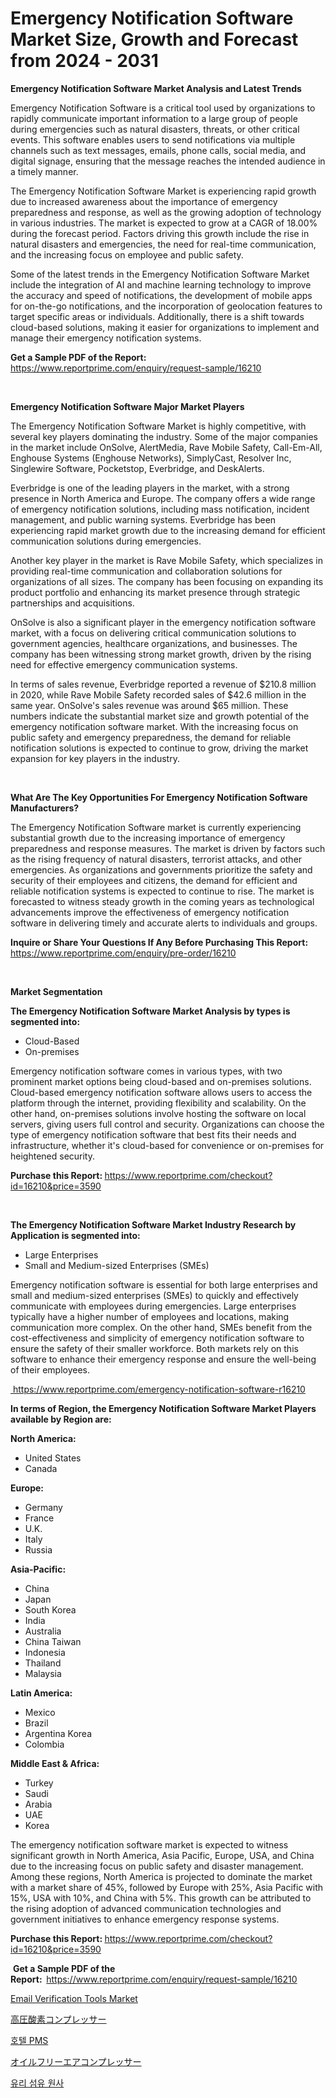 <p><h1>Emergency Notification Software Market Size, Growth and Forecast from 2024 - 2031</h1></p><p><strong>Emergency Notification Software Market Analysis and Latest Trends</strong></p>
<p><p>Emergency Notification Software is a critical tool used by organizations to rapidly communicate important information to a large group of people during emergencies such as natural disasters, threats, or other critical events. This software enables users to send notifications via multiple channels such as text messages, emails, phone calls, social media, and digital signage, ensuring that the message reaches the intended audience in a timely manner.</p><p>The Emergency Notification Software Market is experiencing rapid growth due to increased awareness about the importance of emergency preparedness and response, as well as the growing adoption of technology in various industries. The market is expected to grow at a CAGR of 18.00% during the forecast period. Factors driving this growth include the rise in natural disasters and emergencies, the need for real-time communication, and the increasing focus on employee and public safety.</p><p>Some of the latest trends in the Emergency Notification Software Market include the integration of AI and machine learning technology to improve the accuracy and speed of notifications, the development of mobile apps for on-the-go notifications, and the incorporation of geolocation features to target specific areas or individuals. Additionally, there is a shift towards cloud-based solutions, making it easier for organizations to implement and manage their emergency notification systems.</p></p>
<p><strong>Get a Sample PDF of the Report:&nbsp;</strong> <a href="https://www.reportprime.com/enquiry/request-sample/16210">https://www.reportprime.com/enquiry/request-sample/16210</a></p>
<p>&nbsp;</p>
<p><strong>Emergency Notification Software Major Market Players</strong></p>
<p><p>The Emergency Notification Software Market is highly competitive, with several key players dominating the industry. Some of the major companies in the market include OnSolve, AlertMedia, Rave Mobile Safety, Call-Em-All, Enghouse Systems (Enghouse Networks), SimplyCast, Resolver Inc, Singlewire Software, Pocketstop, Everbridge, and DeskAlerts.</p><p>Everbridge is one of the leading players in the market, with a strong presence in North America and Europe. The company offers a wide range of emergency notification solutions, including mass notification, incident management, and public warning systems. Everbridge has been experiencing rapid market growth due to the increasing demand for efficient communication solutions during emergencies.</p><p>Another key player in the market is Rave Mobile Safety, which specializes in providing real-time communication and collaboration solutions for organizations of all sizes. The company has been focusing on expanding its product portfolio and enhancing its market presence through strategic partnerships and acquisitions.</p><p>OnSolve is also a significant player in the emergency notification software market, with a focus on delivering critical communication solutions to government agencies, healthcare organizations, and businesses. The company has been witnessing strong market growth, driven by the rising need for effective emergency communication systems.</p><p>In terms of sales revenue, Everbridge reported a revenue of $210.8 million in 2020, while Rave Mobile Safety recorded sales of $42.6 million in the same year. OnSolve's sales revenue was around $65 million. These numbers indicate the substantial market size and growth potential of the emergency notification software market. With the increasing focus on public safety and emergency preparedness, the demand for reliable notification solutions is expected to continue to grow, driving the market expansion for key players in the industry.</p></p>
<p>&nbsp;</p>
<p><strong>What Are The Key Opportunities For Emergency Notification Software Manufacturers?</strong></p>
<p><p>The Emergency Notification Software market is currently experiencing substantial growth due to the increasing importance of emergency preparedness and response measures. The market is driven by factors such as the rising frequency of natural disasters, terrorist attacks, and other emergencies. As organizations and governments prioritize the safety and security of their employees and citizens, the demand for efficient and reliable notification systems is expected to continue to rise. The market is forecasted to witness steady growth in the coming years as technological advancements improve the effectiveness of emergency notification software in delivering timely and accurate alerts to individuals and groups.</p></p>
<p><strong>Inquire or Share Your Questions If Any Before Purchasing This Report:</strong> <a href="https://www.reportprime.com/enquiry/pre-order/16210">https://www.reportprime.com/enquiry/pre-order/16210</a></p>
<p>&nbsp;</p>
<p><strong>Market Segmentation</strong></p>
<p><strong>The Emergency Notification Software Market Analysis by types is segmented into:</strong></p>
<p><ul><li>Cloud-Based</li><li>On-premises</li></ul></p>
<p><p>Emergency notification software comes in various types, with two prominent market options being cloud-based and on-premises solutions. Cloud-based emergency notification software allows users to access the platform through the internet, providing flexibility and scalability. On the other hand, on-premises solutions involve hosting the software on local servers, giving users full control and security. Organizations can choose the type of emergency notification software that best fits their needs and infrastructure, whether it's cloud-based for convenience or on-premises for heightened security.</p></p>
<p><strong>Purchase this Report:&nbsp;</strong><a href="https://www.reportprime.com/checkout?id=16210&price=3590">https://www.reportprime.com/checkout?id=16210&price=3590</a></p>
<p>&nbsp;</p>
<p><strong>The Emergency Notification Software Market Industry Research by Application is segmented into:</strong></p>
<p><ul><li>Large Enterprises</li><li>Small and Medium-sized Enterprises (SMEs)</li></ul></p>
<p><p>Emergency notification software is essential for both large enterprises and small and medium-sized enterprises (SMEs) to quickly and effectively communicate with employees during emergencies. Large enterprises typically have a higher number of employees and locations, making communication more complex. On the other hand, SMEs benefit from the cost-effectiveness and simplicity of emergency notification software to ensure the safety of their smaller workforce. Both markets rely on this software to enhance their emergency response and ensure the well-being of their employees.</p></p>
<p><a href="https://www.reportprime.com/emergency-notification-software-r16210">&nbsp;https://www.reportprime.com/emergency-notification-software-r16210</a></p>
<p><strong>In terms of Region, the Emergency Notification Software Market Players available by Region are:</strong></p>
<p>
    <p> <strong> North America: </strong>
        <ul>
            <li>United States</li>
            <li>Canada</li>
        </ul>
        </p> 
    <p> <strong> Europe: </strong>
        <ul>
            <li>Germany</li>
            <li>France</li>
            <li>U.K.</li>
            <li>Italy</li>
            <li>Russia</li>
        </ul>
        </p> 
    <p> <strong> Asia-Pacific: </strong>
        <ul>
            <li>China</li>
            <li>Japan</li>
            <li>South Korea</li>
            <li>India</li>
            <li>Australia</li>
            <li>China Taiwan</li>
            <li>Indonesia</li>
            <li>Thailand</li>
            <li>Malaysia</li>
        </ul>
        </p> 
    <p> <strong> Latin America: </strong>
        <ul>
            <li>Mexico</li>
            <li>Brazil</li>
            <li>Argentina Korea</li>
            <li>Colombia</li>
        </ul>
        </p> 
    <p> <strong> Middle East & Africa: </strong>
        <ul>
            <li>Turkey</li>
            <li>Saudi</li>
            <li>Arabia</li>
            <li>UAE</li>
            <li>Korea</li>
        </ul>
    </p>
    </p>
<p><p>The emergency notification software market is expected to witness significant growth in North America, Asia Pacific, Europe, USA, and China due to the increasing focus on public safety and disaster management. Among these regions, North America is projected to dominate the market with a market share of 45%, followed by Europe with 25%, Asia Pacific with 15%, USA with 10%, and China with 5%. This growth can be attributed to the rising adoption of advanced communication technologies and government initiatives to enhance emergency response systems.</p></p>
<p><strong>Purchase this Report: </strong><a href="https://www.reportprime.com/checkout?id=16210&price=3590">https://www.reportprime.com/checkout?id=16210&price=3590</a></p>
<p>&nbsp;<strong>Get a Sample PDF of the Report:&nbsp;&nbsp;</strong><a href="https://www.reportprime.com/enquiry/request-sample/16210">https://www.reportprime.com/enquiry/request-sample/16210</a></p>
<p><strong></strong></p>
<p><p><a href="https://github.com/Whitneyboyettebo9kiw7yr13/Market-Research-Report-List-2/blob/main/email-verification-tools-market.md">Email Verification Tools Market</a></p><p><a href="https://github.com/oqxogxyvqe90775/Market-Research-Report-List-1/blob/main/548665026131.md">高圧酸素コンプレッサー</a></p><p><a href="https://github.com/trmesnao7959541/Market-Research-Report-List-1/blob/main/756768237522.md">호텔 PMS</a></p><p><a href="https://github.com/oqxogxyvqe90775/Market-Research-Report-List-1/blob/main/847152226132.md">オイルフリーエアコンプレッサー</a></p><p><a href="https://github.com/sammyUltyylrich9067856/Market-Research-Report-List-1/blob/main/544956324299.md">유리 섬유 원사</a></p></p>